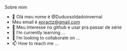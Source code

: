 Sobre mim
- 👋 Olá meu nome é @Duduosoldadoinvernal
- Meu email é eoractz@gmail.com
- 👀 Meu interesse no github e usar pra passar de série
- 🌱 I’m currently learning ...
- 💞️ I’m looking to collaborate on ...
- 📫 How to reach me ...
